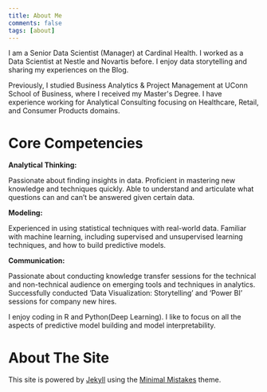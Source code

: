 ```yaml
---
title: About Me
comments: false
tags: [about]
---
```


I am a Senior Data Scientist (Manager) at Cardinal Health. I worked as a Data Scientist at Nestle and Novartis before. I enjoy data storytelling and 
sharing my experiences on the Blog.

Previously, I studied Business Analytics & Project Management at UConn School of Business, where I received my Master's 
Degree. I have experience working for Analytical Consulting focusing on Healthcare, Retail, and
Consumer Products domains.

Core Competencies
=================

**Analytical Thinking:**

Passionate about finding insights in data. Proficient in mastering new knowledge and techniques quickly. Able to understand and articulate what questions can and can’t be answered given certain data.

**Modeling:**

Experienced in using statistical techniques with real-world data. Familiar with machine learning, including supervised and unsupervised learning techniques, and how to build predictive models.

**Communication:**

Passionate about conducting knowledge transfer sessions for the technical and non-technical audience on emerging tools and techniques in analytics. Successfully conducted ‘Data Visualization: Storytelling’ and ‘Power BI’ sessions for company new hires.

I enjoy coding in R and Python(Deep Learning). I like to focus on all the aspects of predictive model building and model interpretability.


About The Site
=========
This site is powered by [Jekyll](http://jekyllrb.com/) using the [Minimal Mistakes](http://mademistakes.com/minimal-mistakes/) theme.
